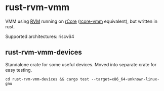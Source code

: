 rust-rvm-vmm
==============

VMM using [RVM](https://github.com/rcore-os/RVM) running on [rCore](https://github.com/rcore-os/rCore) ([rcore-vmm](https://github.com/rcore-os/rcore-vmm) equivalent), but written in rust.

Supported architectures: riscv64

rust-rvm-vmm-devices
--------------
Standalone crate for some useful devices. Moved into separate crate for easy testing.

```
cd rust-rvm-vmm-devices && cargo test --target=x86_64-unknown-linux-gnu
```